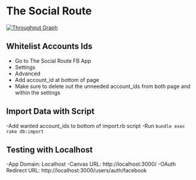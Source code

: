 # The Social Route

[![Throughput Graph](https://graphs.waffle.io/michaelDpierce/social_route/throughput.svg)](https://waffle.io/michaelDpierce/social_route/metrics/throughput)

## Whitelist Accounts Ids
- Go to The Social Route FB App
- Settings
- Advanced
- Add account_id at bottom of page
- Make sure to delete out the unneeded account_ids from both page and within the settings

## Import Data with Script
-Add wanted account_ids to bottom of import.rb script
-Run `bundle exec rake db:import`

## Testing with Localhost
-App Domain: Localhost
-Canvas URL: http://localhost:3000/
-OAuth Redirect URL: http://localhost:3000/users/auth/facebook
